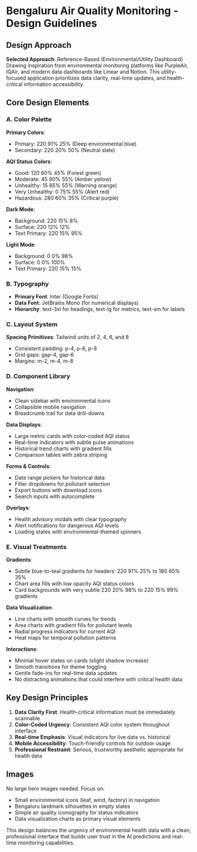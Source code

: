 # Bengaluru Air Quality Monitoring - Design Guidelines

## Design Approach
**Selected Approach**: Reference-Based (Environmental/Utility Dashboard)
Drawing inspiration from environmental monitoring platforms like PurpleAir, IQAir, and modern data dashboards like Linear and Notion. This utility-focused application prioritizes data clarity, real-time updates, and health-critical information accessibility.

## Core Design Elements

### A. Color Palette
**Primary Colors**:
- Primary: 220 91% 25% (Deep environmental blue)
- Secondary: 220 20% 50% (Neutral slate)

**AQI Status Colors**:
- Good: 120 60% 45% (Forest green)
- Moderate: 45 90% 55% (Amber yellow)
- Unhealthy: 15 85% 55% (Warning orange)
- Very Unhealthy: 0 75% 55% (Alert red)
- Hazardous: 280 60% 35% (Critical purple)

**Dark Mode**:
- Background: 220 15% 8%
- Surface: 220 12% 12%
- Text Primary: 220 15% 95%

**Light Mode**:
- Background: 0 0% 98%
- Surface: 0 0% 100%
- Text Primary: 220 15% 15%

### B. Typography
- **Primary Font**: Inter (Google Fonts)
- **Data Font**: JetBrains Mono (for numerical displays)
- **Hierarchy**: text-3xl for headings, text-lg for metrics, text-sm for labels

### C. Layout System
**Spacing Primitives**: Tailwind units of 2, 4, 6, and 8
- Consistent padding: p-4, p-6, p-8
- Grid gaps: gap-4, gap-6
- Margins: m-2, m-4, m-8

### D. Component Library

**Navigation**:
- Clean sidebar with environmental icons
- Collapsible mobile navigation
- Breadcrumb trail for data drill-downs

**Data Displays**:
- Large metric cards with color-coded AQI status
- Real-time indicators with subtle pulse animations
- Historical trend charts with gradient fills
- Comparison tables with zebra striping

**Forms & Controls**:
- Date range pickers for historical data
- Filter dropdowns for pollutant selection
- Export buttons with download icons
- Search inputs with autocomplete

**Overlays**:
- Health advisory modals with clear typography
- Alert notifications for dangerous AQI levels
- Loading states with environmental-themed spinners

### E. Visual Treatments

**Gradients**:
- Subtle blue-to-teal gradients for headers: 220 91% 25% to 180 65% 35%
- Chart area fills with low opacity AQI status colors
- Card backgrounds with very subtle 220 20% 98% to 220 15% 99% gradients

**Data Visualization**:
- Line charts with smooth curves for trends
- Area charts with gradient fills for pollutant levels
- Radial progress indicators for current AQI
- Heat maps for temporal pollution patterns

**Interactions**:
- Minimal hover states on cards (slight shadow increase)
- Smooth transitions for theme toggling
- Gentle fade-ins for real-time data updates
- No distracting animations that could interfere with critical health data

## Key Design Principles

1. **Data Clarity First**: Health-critical information must be immediately scannable
2. **Color-Coded Urgency**: Consistent AQI color system throughout interface
3. **Real-time Emphasis**: Visual indicators for live data vs. historical
4. **Mobile Accessibility**: Touch-friendly controls for outdoor usage
5. **Professional Restraint**: Serious, trustworthy aesthetic appropriate for health data

## Images
No large hero images needed. Focus on:
- Small environmental icons (leaf, wind, factory) in navigation
- Bengaluru landmark silhouettes in empty states
- Simple air quality iconography for status indicators
- Data visualization charts as primary visual elements

This design balances the urgency of environmental health data with a clean, professional interface that builds user trust in the AI predictions and real-time monitoring capabilities.